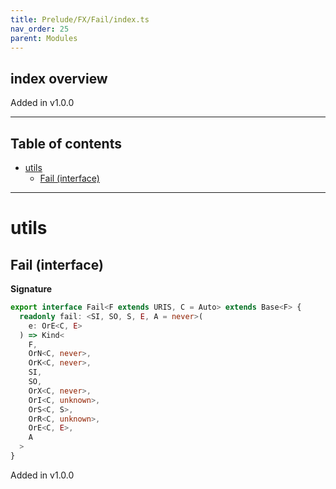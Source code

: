 ```yaml
---
title: Prelude/FX/Fail/index.ts
nav_order: 25
parent: Modules
---
```


## index overview

Added in v1.0.0

---

<h2 class="text-delta">Table of contents</h2>

- [utils](#utils)
  - [Fail (interface)](#fail-interface)

---

# utils

## Fail (interface)

**Signature**

```ts
export interface Fail<F extends URIS, C = Auto> extends Base<F> {
  readonly fail: <SI, SO, S, E, A = never>(
    e: OrE<C, E>
  ) => Kind<
    F,
    OrN<C, never>,
    OrK<C, never>,
    SI,
    SO,
    OrX<C, never>,
    OrI<C, unknown>,
    OrS<C, S>,
    OrR<C, unknown>,
    OrE<C, E>,
    A
  >
}
```

Added in v1.0.0
